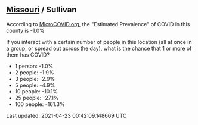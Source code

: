 
## [Missouri](/united-states/missouri) / Sullivan

According to [MicroCOVID.org](http://microcovid.org),
the "Estimated Prevalence" of COVID in this county is -1.0%

If you interact with a certain number of people in this location
(all at once in a group, or spread out across the day), what is the chance that
1 or more of them has COVID?

- 1 person: -1.0%
- 2 people: -1.9%
- 3 people: -2.9%
- 5 people: -4.9%
- 10 people: -10.1%
- 25 people: -27.1%
- 100 people: -161.3%

Last updated: 2021-04-23 00:42:09.148669 UTC
